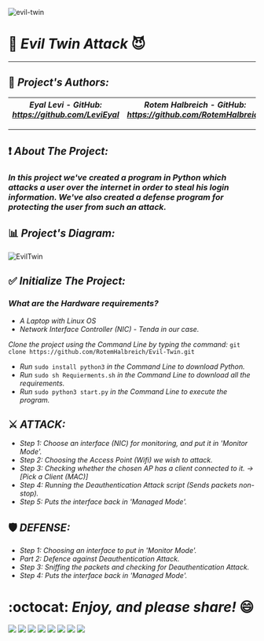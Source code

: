 ![evil-twin](https://user-images.githubusercontent.com/66558110/168109529-d1afbe18-5563-4a45-954e-9c43d06e2723.jpg)
# 👼 *Evil Twin Attack* 😈
--------------------------------------------------------------------------------------------------------------------------------------------------------------------
## :pencil: *Project's Authors:*
 *Eyal Levi   -  GitHub: https://github.com/LeviEyal* | *Rotem Halbreich  -  GitHub: https://github.com/RotemHalbreich* | *Moshe Crespin  -  GitHub: https://github.com/mosheCrespin*
------------------------------------------------------|------------------------------------------------------|------------------------------------------------------
--------------------------------------------------------------------------------------------------------------------------------------------------------------------

## ❗ *About The Project:*
### *In this project we've created a program in Python which attacks a user over the internet in order to steal his login information. We've also created a defense program for protecting the user from such an attack.*


## :bar_chart: *Project's Diagram:*
![EvilTwin](https://user-images.githubusercontent.com/66558110/168108301-7f8a238e-a617-48b8-9b9e-166647628f34.png)


## :white_check_mark: *Initialize The Project:*
### *What are the Hardware requirements?*
* *A Laptop with Linux OS*
* *Network Interface Controller (NIC) - Tenda in our case.*

*Clone the project using the Command Line by typing the command:*
`git clone https://github.com/RotemHalbreich/Evil-Twin.git`
* *Run* `sudo install python3` *in the Command Line to download Python.*
* *Run* `sudo sh Requierments.sh` *in the Command Line to download all the requirements.*
* *Run* `sudo python3 start.py` *in the Command Line to execute the program.*

## ⚔️ *__ATTACK:__*
* *Step 1: Choose an interface (NIC) for monitoring, and put it in 'Monitor Mode'.*
* *Step 2: Choosing the Access Point (Wifi) we wish to attack.*
* *Step 3: Checking whether the chosen AP has a client connected to it. -> [Pick a Client (MAC)]*
* *Step 4: Running the Deauthentication Attack script (Sends packets non-stop).*
* *Step 5: Puts the interface back in 'Managed Mode'.*

## 🛡️ *__DEFENSE:__*  
* *Step 1:  Choosing an interface to put in 'Monitor Mode'.*
* *Part 2: Defence against Deauthentication Attack.*
* *Step 3: Sniffing the packets and checking for Deauthentication Attack.*
* *Step 4: Puts the interface back in 'Managed Mode'.*

# :octocat: *Enjoy, and please share!* :smile:
![](screenshots/1.png)
![](screenshots/2.png)
![](screenshots/3.png)
![](screenshots/4.png)
![](screenshots/5.png)
![](screenshots/6.png)
![](screenshots/7.png)
![](screenshots/8.png)

